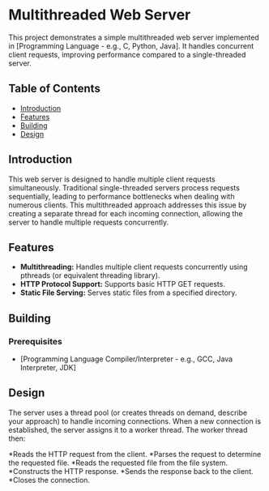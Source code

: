 # Multithreaded Web Server

This project demonstrates a simple multithreaded web server implemented in [Programming Language - e.g., C, Python, Java].  It handles concurrent client requests, improving performance compared to a single-threaded server.

## Table of Contents

- [Introduction](#introduction)
- [Features](#features)
- [Building](#building)
- [Design](#design)


## Introduction

This web server is designed to handle multiple client requests simultaneously.  Traditional single-threaded servers process requests sequentially, leading to performance bottlenecks when dealing with numerous clients.  This multithreaded approach addresses this issue by creating a separate thread for each incoming connection, allowing the server to handle multiple requests concurrently.

## Features

* **Multithreading:** Handles multiple client requests concurrently using pthreads (or equivalent threading library).
* **HTTP Protocol Support:** Supports basic HTTP GET requests.  
* **Static File Serving:** Serves static files from a specified directory. 


## Building

### Prerequisites

* [Programming Language Compiler/Interpreter - e.g., GCC, Java Interpreter, JDK]

## Design
The server uses a thread pool (or creates threads on demand, describe your approach) to handle incoming connections.  When a new connection is established, the server assigns it to a worker thread.  The worker thread then:

*Reads the HTTP request from the client.
*Parses the request to determine the requested file.
*Reads the requested file from the file system.
*Constructs the HTTP response.
*Sends the response back to the client.
*Closes the connection.


